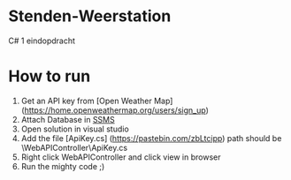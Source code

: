 # Stenden-Weerstation
C# 1 eindopdracht

# How to run
1. Get an API key from [Open Weather Map] (https://home.openweathermap.org/users/sign_up)
2. Attach Database in [SSMS](https://docs.microsoft.com/en-us/sql/ssms/download-sql-server-management-studio-ssms?view=sql-server-ver15)
3. Open solution in visual studio
4. Add the file [ApiKey.cs] (https://pastebin.com/zbLtcipp) path should be \WebAPIController\ApiKey.cs
5. Right click WebAPIController and click view in browser
6. Run the mighty code ;)
